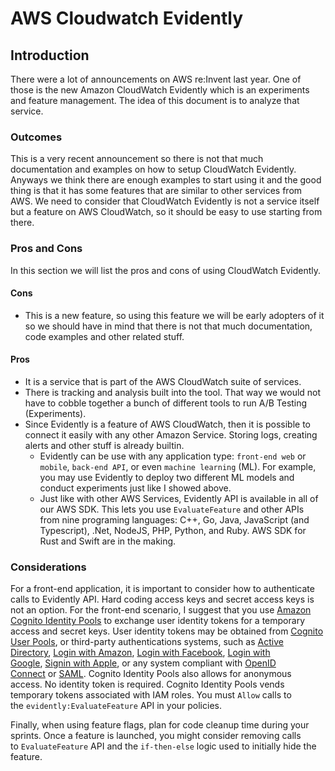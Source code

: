 # AWS Cloudwatch Evidently

## Introduction

There were a lot of announcements on AWS re:Invent last year. One of those is the new Amazon CloudWatch Evidently which is an experiments and feature management. The idea of this document is to analyze that service.

### Outcomes

This is a very recent announcement so there is not that much documentation and examples on how to setup CloudWatch Evidently. Anyways we think there are enough examples to start using it and the good thing is that it has some features that are similar to other services from AWS. We need to consider that CloudWatch Evidently is not a service itself but a feature on AWS CloudWatch, so it should be easy to use starting from there.

### Pros and Cons

In this section we will list the pros and cons of using CloudWatch Evidently.

#### Cons

- This is a new feature, so using this feature we will be early adopters of it so we should have in mind that there is not that much documentation, code examples and other related stuff.

#### Pros

- It is a service that is part of the AWS CloudWatch suite of services.
- There is tracking and analysis built into the tool. That way we would not have to cobble together a bunch of different tools to run A/B Testing (Experiments).
- Since Evidently is a feature of AWS CloudWatch, then it is possible to connect it easily with any other Amazon Service. Storing logs, creating alerts and other stuff is already builtin.
  - Evidently can be use with any application type: `front-end web` or `mobile`, `back-end API`, or even `machine learning` (ML). For example, you may use Evidently to deploy two different ML models and conduct experiments just like I showed above.
  - Just like with other AWS Services, Evidently API is available in all of our AWS SDK. This lets you use `EvaluateFeature` and other APIs from nine programing languages: C++, Go, Java, JavaScript (and Typescript), .Net, NodeJS, PHP, Python, and Ruby. AWS SDK for Rust and Swift are in the making.

### Considerations

For a front-end application, it is important to consider how to authenticate calls to Evidently API. Hard coding access keys and secret access keys is not an option. For the front-end scenario, I suggest that you use [Amazon Cognito Identity Pools](https://docs.aws.amazon.com/cognito/latest/developerguide/identity-pools.html) to exchange user identity tokens for a temporary access and secret keys. User identity tokens may be obtained from [Cognito User Pools](https://docs.aws.amazon.com/cognito/latest/developerguide/cognito-user-identity-pools.html), or third-party authentications systems, such as [Active Directory](https://azure.microsoft.com/en-us/services/active-directory/), [Login with Amazon](https://developer.amazon.com/apps-and-games/login-with-amazon), [Login with Facebook](https://developers.facebook.com/docs/facebook-login/), [Login with Google](https://developers.google.com/identity/sign-in/web/sign-in), [Signin with Apple](https://developer.apple.com/sign-in-with-apple/), or any system compliant with [OpenID Connect](https://openid.net/connect/) or [SAML](https://en.wikipedia.org/wiki/Security_Assertion_Markup_Language). Cognito Identity Pools also allows for anonymous access. No identity token is required. Cognito Identity Pools vends temporary tokens associated with IAM roles. You must `Allow` calls to the `evidently:EvaluateFeature` API in your policies.

Finally, when using feature flags, plan for code cleanup time during your sprints. Once a feature is launched, you might consider removing calls to `EvaluateFeature` API and the `if-then-else` logic used to initially hide the feature.
